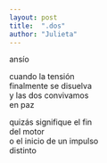 ```yaml
---
layout: post
title:  ".dos"
author: "Julieta"
---
```


ansío

cuando la tensión  
finalmente se disuelva  
y las dos convivamos  
en paz

quizás signifique el fin  
del motor  
o el inicio de un impulso  
distinto
